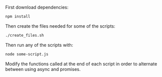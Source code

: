 First download dependencies:

```bash
npm install
```

Then create the files needed for some of the scripts:

```bash
./create_files.sh
```

Then run any of the scripts with:

```bash
node some-script.js
```

Modify the functions called at the end of each script in order to alternate between using async and promises.
